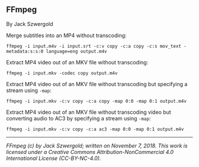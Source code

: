 ## FFmpeg

By Jack Szwergold

Merge subtitles into an MP4 without transcoding:

    ffmpeg -i input.m4v -i input.srt -c:v copy -c:a copy -c:s mov_text -metadata:s:s:0 language=eng output.m4v

Extract MP4 video out of an MKV file without transcoding:

    ffmpeg -i input.mkv -codec copy output.m4v

Extract MP4 video out of an MKV file without transcoding but specifying a stream using `-map`:

    ffmpeg -i input.mkv -c:v copy -c:a copy -map 0:0 -map 0:1 output.m4v

Extract MP4 video out of an MKV file without transcoding video but converting audio to AC3 by specifying a stream using `-map`:
    
    ffmpeg -i input.mkv -c:v copy -c:a ac3 -map 0:0 -map 0:1 output.m4v

***

*FFmpeg (c) by Jack Szwergold; written on November 7, 2018. This work is licensed under a Creative Commons Attribution-NonCommercial 4.0 International License (CC-BY-NC-4.0).*
